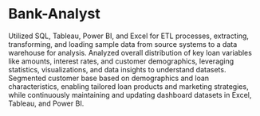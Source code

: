 # Bank-Analyst
Utilized SQL, Tableau, Power BI, and Excel for ETL processes, extracting, transforming, and loading sample data from source systems to a data warehouse for analysis.
Analyzed overall distribution of key loan variables like amounts, interest rates, and customer demographics, leveraging statistics, visualizations, and data insights to understand datasets.
Segmented customer base based on demographics and loan characteristics, enabling tailored loan products and marketing strategies, while continuously maintaining and updating dashboard datasets in Excel, Tableau, and Power BI. 
